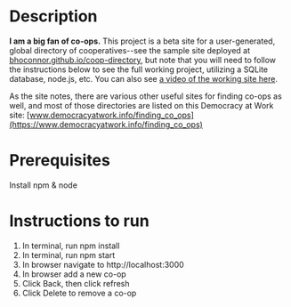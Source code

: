 <base target="_blank">

# Description

**I am a big fan of co-ops.** This project is a beta site for a user-generated, global directory of cooperatives--see the sample site deployed at [bhoconnor.github.io/coop-directory](https://bhoconnor.github.io/coop-directory), but note that you will need to follow the instructions below to see the full working project, utilizing a SQLite database, node.js, etc. You can also see [a video of the working site here](https://youtu.be/y9jDOc69r_g)</a>.

As the site notes, there are various other useful sites for finding co-ops as well, and most of those directories are listed on this Democracy at Work site: [www.democracyatwork.info/finding_co_ops](https://www.democracyatwork.info/finding_co_ops)

# Prerequisites

Install npm & node

# Instructions to run

1. In terminal, run npm install
2. In terminal, run npm start
3. In browser navigate to http://localhost:3000
4. In browser add a new co-op
5. Click Back, then click refresh
6. Click Delete to remove a co-op
